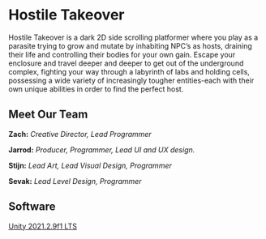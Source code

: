 # Hostile Takeover
Hostile Takeover is a dark 2D side scrolling platformer where you play as a parasite trying to grow and mutate by inhabiting NPC’s as hosts, draining their life and controlling their bodies for your own gain. Escape your enclosure and travel deeper and deeper to get out of the underground complex, fighting your way through a labyrinth of labs and holding cells, possessing a wide variety of increasingly tougher entities-each with their own unique abilities in order to find the perfect host.

## Meet Our Team
**Zach:** *Creative Director, Lead Programmer*

**Jarrod:** *Producer, Programmer, Lead UI and UX design.*

**Stijn:** *Lead Art, Lead Visual Design, Programmer*

**Sevak:** *Lead Level Design, Programmer*

## Software
[Unity 2021.2.9f1 LTS](https://unity3d.com/unity/whats-new/2021.2.9)
